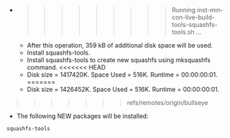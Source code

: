 * >>>>>>>>> Running inst-min-con-live-build-tools-squashfs-tools.sh ...
  * After this operation, 359 kB of additional disk space will be used.
  * Install squashfs-tools.
  * Install squashfs-tools to create new squashfs using mksquashfs command.
<<<<<<< HEAD
  * Disk size = 1417420K. Space Used = 516K. Runtime = 00:00:00:01.
=======
  * Disk size = 1426452K. Space Used = 516K. Runtime = 00:00:00:01.
>>>>>>> refs/remotes/origin/bullseye
  * The following NEW packages will be installed:
  ```bash
squashfs-tools
  ```
